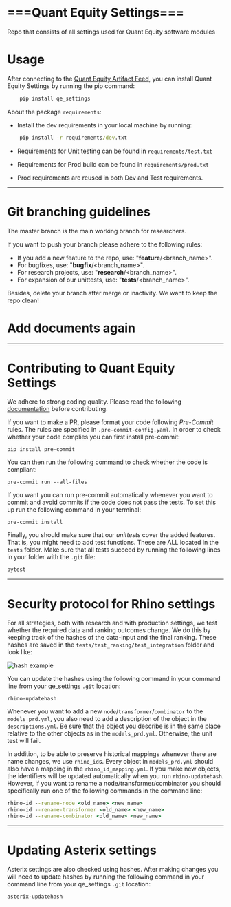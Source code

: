 
# **===Quant Equity Settings===**

Repo that consists of all settings used for Quant Equity software modules

# **Usage**

After connecting to the [Quant Equity Artifact Feed](https://robeco.visualstudio.com/Quant%20Research/_wiki/wikis/Quant-Research.wiki/742/Startup-guide?anchor=**setting-up-artifact-feed**),
you can install Quant Equity Settings by running the pip command:

```cmd
    pip install qe_settings
```

About the package ``requirements``:

- Install the dev requirements in your local machine by running:

```cmd
    pip install -r requirements/dev.txt
```
- Requirements for Unit testing can be found in ``requirements/test.txt``

- Requirements for Prod build can be found in ``requirements/prod.txt``

- Prod requirements are reused in both Dev and Test requirements.

______________
# Git branching guidelines
The master branch is the main working branch for researchers.

If you want to push your branch please adhere to the following rules:
* If you add a new feature to the repo, use: "**feature**/<branch_name>".
* For bugfixes, use: "**bugfix**/<branch_name>".
* For research projects, use: "**research**/<branch_name>".
* For expansion of our unittests, use: "**tests**/<branch_name>".

Besides, delete your branch after merge or inactivity. We want to keep the repo clean!
# Add documents again

______________
# Contributing to Quant Equity Settings
We adhere to strong coding quality.
Please read the following [documentation](https://robeco.visualstudio.com/Quant%20Research/_wiki/wikis/Quant-Research.wiki/1577/Code-Quality-Policy)
before contributing.

If you want to make a PR, please format your code following *Pre-Commit* rules.
The rules are specified in `.pre-commit-config.yaml`.
In order to check whether your code complies you can first install pre-commit:
```
pip install pre-commit
```

You can then run the following command to check whether the code is compliant:
```
pre-commit run --all-files
```

If you want you can run pre-commit automatically whenever you want to commit and avoid commits if
the code does not pass the tests. To set this up run the following command in your terminal:
```
pre-commit install
```

Finally, you should make sure that our *unittests* cover the added features.
That is, you might need to add test functions. These are ALL located in the `tests` folder.
Make sure that all tests succeed by running the following lines in your folder with the `.git` file:

```cmd
pytest
```

______________
# Security protocol for Rhino settings
For all strategies, both with research and with production settings, we test whether the required data and ranking outcomes change.
We do this by keeping track of the hashes of the data-input and the final ranking. These hashes are saved in the `tests/test_ranking/test_integration` folder and look like:

![hash example](docs/source/_static/SecurityHashes.png)

You can update the hashes using the following command in your command line from your qe_settings `.git` location:
```
rhino-updatehash
```

Whenever you want to add a new `node`/`transformer`/`combinator` to the `models_prd.yml`,
you also need to add a description of the object in the `descriptions.yml`.
Be sure that the object you describe is in the same place relative
to the other objects as in the `models_prd.yml`.
Otherwise, the unit test will fail.

In addition, to be able to preserve historical mappings whenever there are name changes, we use `rhino_id`s.
Every object in `models_prd.yml` should also have a mapping in the `rhino_id_mapping.yml`.
If you make new objects, the identifiers will be updated automatically when you run `rhino-updatehash`.
However, if you want to rename a node/transformer/combinator you should specifically run one of
the following commands in the command line:
```cmd
rhino-id --rename-node <old_name> <new_name>
rhino-id --rename-transformer <old_name> <new_name>
rhino-id --rename-combinator <old_name> <new_name>
```

______________
# Updating Asterix settings
Asterix settings are also checked using hashes. After making changes you will need to update hashes by running the following command in your command line from your qe_settings `.git` location:
```
asterix-updatehash
```
